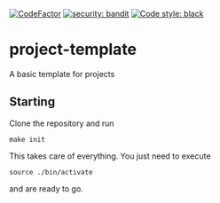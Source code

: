 [![CodeFactor](https://www.codefactor.io/repository/github/aaronzipp/project-template/badge)](https://www.codefactor.io/repository/github/aaronzipp/project-template)
[![security: bandit](https://img.shields.io/badge/security-bandit-yellow.svg)](https://github.com/PyCQA/bandit)
<a href="https://github.com/psf/black"><img alt="Code style: black" src="https://img.shields.io/badge/code%20style-black-000000.svg"></a>
# project-template
A basic template for projects

## Starting

Clone the repository and run
```
make init
```

This takes care of everything. You just need to execute
```
source ./bin/activate
```
and are ready to go.
